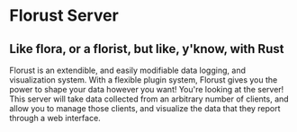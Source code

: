 # Florust Server

## Like flora, or a florist, but like, y'know, with Rust

Florust is an extendible, and easily modifiable data logging, and visualization system. With a flexible plugin system, Florust gives you the power to shape your data however you want! You're looking at the server! This server will take data collected from an arbitrary number of clients, and allow you to manage those clients, and visualize the data that they report through a web interface.